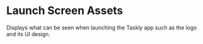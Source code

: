 # Launch Screen Assets

Displays what can be seen when launching the Taskly app such as the logo and its UI design.
